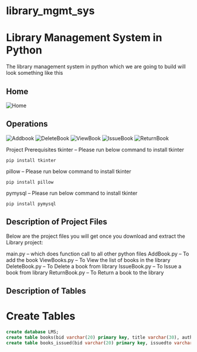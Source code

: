 # library_mgmt_sys

# Library Management System in Python
The library management system in python which we are going to build will look something like this

## Home ##
![Home](https://github.com/sushanth-04/library_mgmt_sys/assets/134486908/6a6a00b1-5e3e-4f2f-bc4c-3c03b7463446)

## Operations ##
![Addbook](https://github.com/sushanth-04/library_mgmt_sys/assets/134486908/212f25db-7147-41ba-8abc-c3bf003be31e)
![DeleteBook](https://github.com/sushanth-04/library_mgmt_sys/assets/134486908/c3f77e33-f70c-4018-8d84-799d24e77630)
![ViewBook](https://github.com/sushanth-04/library_mgmt_sys/assets/134486908/86fefba0-d426-4826-acb5-0eeb9a1389d5)
![IssueBook](https://github.com/sushanth-04/library_mgmt_sys/assets/134486908/8d6092e5-985e-496e-9804-21442141fe6b)
![ReturnBook](https://github.com/sushanth-04/library_mgmt_sys/assets/134486908/3efcac6d-966a-4eb1-9ae1-60084e72194c)

Project Prerequisites
tkinter – Please run below command to install tkinter
```
pip install tkinter
```

pillow – Please run below command to install tkinter
```
pip install pillow
```

pymysql – Please run below command to install tkinter

```
pip install pymysql
```

## Description of Project Files
Below are the project files you will get once you download and extract the Library project:

main.py – which does function call to all other python files
AddBook.py – To add the book
ViewBooks.py – To View the list of books in the library
DeleteBook.py – To Delete a book from library
IssueBook.py – To Issue a book from library
ReturnBook.py – To Return a book to the library

## Description of Tables
# Create Tables
```sql
create database LMS;
create table books(bid varchar(20) primary key, title varchar(30), author varchar(30), status varchar(30));
create table books_issued(bid varchar(20) primary key, issuedto varchar(30));
```


